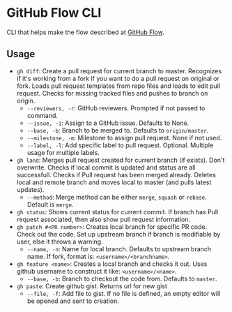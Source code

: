 # GitHub Flow CLI

CLI that helps make the flow described at [GitHub Flow](https://guides.github.com/introduction/flow/).

## Usage

- `gh diff`: Create a pull request for current branch to master. Recognizes if it's working from a fork if you want to do a pull request on original or fork. Loads pull request templates from repo files and loads to edit pull request. Checks for missing tracked files and pushes to branch on origin.
    - `--reviewers, -r`: GitHub reviewers. Prompted if not passed to command.
    - `--issue, -i`: Assign to a GitHub issue. Defaults to None.
    - `--base, -b`: Branch to be merged to. Defaults to `origin/master`.
    - `--milestone, -m`: Milestone to assign pull request. None if not used.
    - `--label, -l`: Add specific label to pull request. Optional. Multiple usage for multiple labels.
- `gh land`: Merges pull request created for current branch (if exists). Don't overwrite. Checks if local commit is updated and status are all successfull. Checks if Pull request has been merged already. Deletes local and remote branch and moves local to master (and pulls latest updates).
    - `--method`: Merge method can be either `merge`, `squash` or `rebase`. Default is `merge`.
- `gh status`: Shows current status for current commit. If branch has Pull request associated, then also show pull request information.
- `gh patch #<PR number>`: Creates local branch for specific PR code. Check out the code. Set up upstream branch if branch is modifiable by user, else it throws a warning.
    - `--name, -n`: Name for local branch. Defaults to upstream branch name. If fork, format is: `<username>/<branchname>`.
- `gh feature <name>`: Creates a local branch and checks it out. Uses github username to construct it like: `<username>/<name>`.
    - `--base, -b`: Branch to checkout the code from. Defaults to `master`.
- `gh paste`: Create github gist. Returns url for new gist
    - `--file, -f`: Add file to gist. If no file is defined, an empty editor will be opened and sent to creation.